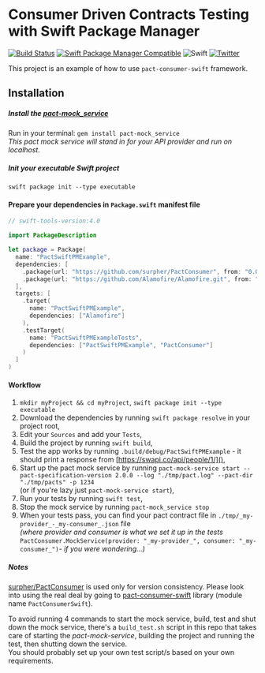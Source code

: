 # Consumer Driven Contracts Testing with Swift Package Manager

[![Build Status](https://travis-ci.org/surpher/PactSwiftPMExample.svg?branch=master)](https://travis-ci.org/surpher/PactSwiftPMExample)
[![Swift Package Manager Compatible](https://img.shields.io/badge/swift_package_manager-compatible-brightgreen.svg)]()
![Swift](https://img.shields.io/badge/Swift-4.0-orange.svg?style=flat)
[![Twitter](https://img.shields.io/badge/twitter-@pact__up-blue.svg?style=flat)](http://twitter.com/pact_up)

This project is an example of how to use `pact-consumer-swift` framework.

## Installation

##### Install the [pact-mock_service](https://github.com/pact-foundation/pact-mock_service)
Run in your terminal: `gem install pact-mock_service`  
_This pact mock service will stand in for your API provider and run on localhost._

##### Init your executable Swift project
`swift package init --type executable`

#### Prepare your dependencies in `Package.swift` manifest file
```swift
// swift-tools-version:4.0

import PackageDescription

let package = Package(
  name: "PactSwiftPMExample",
  dependencies: [
    .package(url: "https://github.com/surpher/PactConsumer", from: "0.0.5"),
    .package(url: "https://github.com/Alamofire/Alamofire.git", from: "4.5.1")
  ],
  targets: [
    .target(
      name: "PactSwiftPMExample",
      dependencies: ["Alamofire"]
    ),
    .testTarget(
      name: "PactSwiftPMExampleTests",
      dependencies: ["PactSwiftPMExample", "PactConsumer"]
    )
  ]
)
```

#### Workflow
1. `mkdir myProject && cd myProject`, `swift package init --type executable`
2. Download the dependencies by running `swift package resolve` in your project root,
3. Edit your `Sources` and add your `Tests`,
4. Build the project by running `swift build`,
5. Test the app works by running `.build/debug/PactSwiftPMExample` - it should print a response from [https://swapi.co/api/people/1/](),
6. Start up the pact mock service by running `pact-mock-service start --pact-specification-version 2.0.0 --log "./tmp/pact.log" --pact-dir "./tmp/pacts" -p 1234`  
(or if you're lazy just `pact-mock-service start`),
7. Run your tests by running `swift test`,
8. Stop the mock service by running `pact-mock_service stop`
9. When your tests pass, you can find your pact contract file in `./tmp/_my-provider_-_my-consumer_.json` file  
_(where provider and consumer is what we set it up in the tests_ `PactConsumer.MockService(provider: "_my-provider_", consumer: "_my-consumer_")`_- if you were wondering...)_

##### Notes
[surpher/PactConsumer](https://github.com/surpher/PactConsumer) is used only for version consistency. Please look into using the real deal by going to [pact-consumer-swift](https://github.com/DiUS/pact-consumer-swift) library (module name `PactConsumerSwift`).


To avoid running 4 commands to start the mock service, build, test and shut down the mock service, there's a `build_test.sh` script in this repo that takes care of starting the _pact-mock-service_, building the project and running the test, then shutting down the service.  
You should probably set up your own test script/s based on your own requirements.
